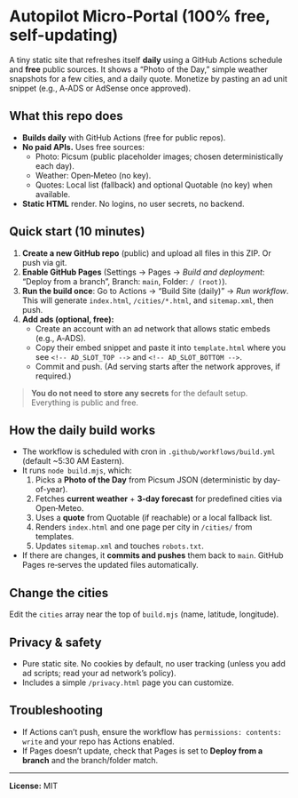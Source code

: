 # Autopilot Micro‑Portal (100% free, self-updating)

A tiny static site that refreshes itself **daily** using a GitHub Actions schedule and **free** public sources. It shows a “Photo of the Day,” simple weather snapshots for a few cities, and a daily quote. Monetize by pasting an ad unit snippet (e.g., A‑ADS or AdSense once approved).

## What this repo does
- **Builds daily** with GitHub Actions (free for public repos).
- **No paid APIs.** Uses free sources:
  - Photo: Picsum (public placeholder images; chosen deterministically each day).
  - Weather: Open‑Meteo (no key).
  - Quotes: Local list (fallback) and optional Quotable (no key) when available.
- **Static HTML** render. No logins, no user secrets, no backend.

## Quick start (10 minutes)
1. **Create a new GitHub repo** (public) and upload all files in this ZIP. Or push via git.
2. **Enable GitHub Pages** (Settings → Pages → *Build and deployment*: “Deploy from a branch”, Branch: `main`, Folder: `/ (root)`).
3. **Run the build once**: Go to Actions → “Build Site (daily)” → *Run workflow*. This will generate `index.html`, `/cities/*.html`, and `sitemap.xml`, then push.
4. **Add ads (optional, free):**
   - Create an account with an ad network that allows static embeds (e.g., A‑ADS).
   - Copy their embed snippet and paste it into `template.html` where you see `<!-- AD_SLOT_TOP -->` and `<!-- AD_SLOT_BOTTOM -->`.
   - Commit and push. (Ad serving starts after the network approves, if required.)

> **You do not need to store any secrets** for the default setup. Everything is public and free.

## How the daily build works
- The workflow is scheduled with cron in `.github/workflows/build.yml` (default ~5:30 AM Eastern).
- It runs `node build.mjs`, which:
  1. Picks a **Photo of the Day** from Picsum JSON (deterministic by day-of-year).
  2. Fetches **current weather** + **3‑day forecast** for predefined cities via Open‑Meteo.
  3. Uses a **quote** from Quotable (if reachable) or a local fallback list.
  4. Renders `index.html` and one page per city in `/cities/` from templates.
  5. Updates `sitemap.xml` and touches `robots.txt`.
- If there are changes, it **commits and pushes** them back to `main`. GitHub Pages re‑serves the updated files automatically.

## Change the cities
Edit the `cities` array near the top of `build.mjs` (name, latitude, longitude).

## Privacy & safety
- Pure static site. No cookies by default, no user tracking (unless you add ad scripts; read your ad network’s policy).
- Includes a simple `/privacy.html` page you can customize.

## Troubleshooting
- If Actions can’t push, ensure the workflow has `permissions: contents: write` and your repo has Actions enabled.
- If Pages doesn’t update, check that Pages is set to **Deploy from a branch** and the branch/folder match.

---

**License:** MIT

